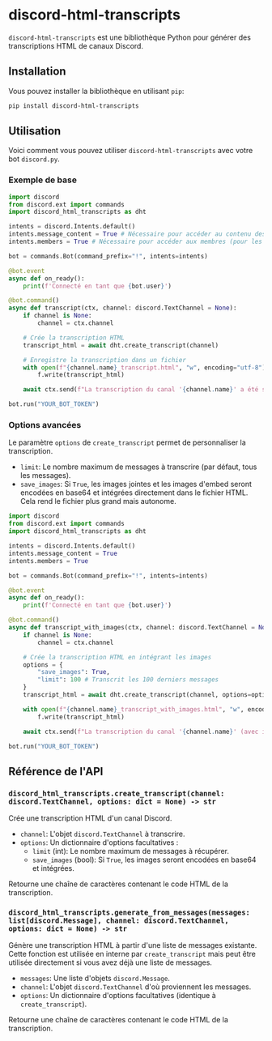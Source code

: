# discord-html-transcripts

`discord-html-transcripts` est une bibliothèque Python pour générer des transcriptions HTML de canaux Discord.

## Installation

Vous pouvez installer la bibliothèque en utilisant `pip`:

```bash
pip install discord-html-transcripts
```

## Utilisation

Voici comment vous pouvez utiliser `discord-html-transcripts` avec votre bot `discord.py`.

### Exemple de base

```python
import discord
from discord.ext import commands
import discord_html_transcripts as dht

intents = discord.Intents.default()
intents.message_content = True # Nécessaire pour accéder au contenu des messages
intents.members = True # Nécessaire pour accéder aux membres (pour les noms d'utilisateur, etc.)

bot = commands.Bot(command_prefix="!", intents=intents)

@bot.event
async def on_ready():
    print(f'Connecté en tant que {bot.user}')

@bot.command()
async def transcript(ctx, channel: discord.TextChannel = None):
    if channel is None:
        channel = ctx.channel

    # Crée la transcription HTML
    transcript_html = await dht.create_transcript(channel)

    # Enregistre la transcription dans un fichier
    with open(f"{channel.name}_transcript.html", "w", encoding="utf-8") as f:
        f.write(transcript_html)

    await ctx.send(f"La transcription du canal '{channel.name}' a été sauvegardée dans '{channel.name}_transcript.html'")

bot.run("YOUR_BOT_TOKEN")
```

### Options avancées

Le paramètre `options` de `create_transcript` permet de personnaliser la transcription.

-   `limit`: Le nombre maximum de messages à transcrire (par défaut, tous les messages).
-   `save_images`: Si `True`, les images jointes et les images d'embed seront encodées en base64 et intégrées directement dans le fichier HTML. Cela rend le fichier plus grand mais autonome.

```python
import discord
from discord.ext import commands
import discord_html_transcripts as dht

intents = discord.Intents.default()
intents.message_content = True
intents.members = True

bot = commands.Bot(command_prefix="!", intents=intents)

@bot.event
async def on_ready():
    print(f'Connecté en tant que {bot.user}')

@bot.command()
async def transcript_with_images(ctx, channel: discord.TextChannel = None):
    if channel is None:
        channel = ctx.channel

    # Crée la transcription HTML en intégrant les images
    options = {
        "save_images": True,
        "limit": 100 # Transcrit les 100 derniers messages
    }
    transcript_html = await dht.create_transcript(channel, options=options)

    with open(f"{channel.name}_transcript_with_images.html", "w", encoding="utf-8") as f:
        f.write(transcript_html)

    await ctx.send(f"La transcription du canal '{channel.name}' (avec images) a été sauvegardée.")

bot.run("YOUR_BOT_TOKEN")
```

## Référence de l'API

### `discord_html_transcripts.create_transcript(channel: discord.TextChannel, options: dict = None) -> str`

Crée une transcription HTML d'un canal Discord.

-   `channel`: L'objet `discord.TextChannel` à transcrire.
-   `options`: Un dictionnaire d'options facultatives :
    -   `limit` (int): Le nombre maximum de messages à récupérer.
    -   `save_images` (bool): Si `True`, les images seront encodées en base64 et intégrées.

Retourne une chaîne de caractères contenant le code HTML de la transcription.

### `discord_html_transcripts.generate_from_messages(messages: list[discord.Message], channel: discord.TextChannel, options: dict = None) -> str`

Génère une transcription HTML à partir d'une liste de messages existante. Cette fonction est utilisée en interne par `create_transcript` mais peut être utilisée directement si vous avez déjà une liste de messages.

-   `messages`: Une liste d'objets `discord.Message`.
-   `channel`: L'objet `discord.TextChannel` d'où proviennent les messages.
-   `options`: Un dictionnaire d'options facultatives (identique à `create_transcript`).

Retourne une chaîne de caractères contenant le code HTML de la transcription.